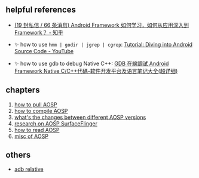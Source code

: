 ## helpful references

- [(19 封私信 / 66 条消息) Android Framework 如何学习，如何从应用深入到 Framework？ - 知乎](https://www.zhihu.com/question/46486807/answer/1724325999)

- :sparkles: how to use `hmm | godir | jgrep | cgrep`: [Tutorial: Diving into Android Source Code - YouTube](https://www.youtube.com/watch?v=NsqFOSzoYE8&t=120s)

- :sparkles: how to use gdb to debug Native C++: [GDB 在線調試 Android Framework Native C/C++代碼-软件开发平台及语言笔记大全(超详细)](https://www.cntofu.com/book/46/android_note/gdbzai_xian_diao_shi_android_framework_native_c__c.md)

## chapters

1. [how to pull AOSP](./01-aosp-pull.md)
2. [how to compile AOSP](./02-aosp-compile/index.md)
3. [what's the changes between different AOSP versions](./03-aosp-changes.md)
4. [research on AOSP SurfaceFlinger](./04-aosp-sf-research/index.md)
5. [how to read AOSP](./05-aosp-read.md)
6. [misc of AOSP](./06-aosp-misc.md)

## others

- [adb relative](../ADB/index.md)